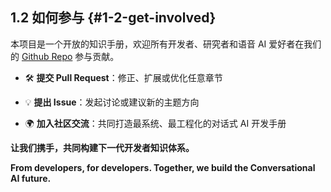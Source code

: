 ## 1.2 如何参与 {#1-2-get-involved}
本项目是一个开放的知识手册，欢迎所有开发者、研究者和语音 AI 爱好者在我们的 [Github Repo](https://github.com/RTE-Dev/Conversational-AI-for-the-Curious) 参与贡献。

- 🛠 **提交 Pull Request**：修正、扩展或优化任意章节
    
- 💡 **提出 Issue**：发起讨论或建议新的主题方向
    
- 🌍 **加入社区交流**：共同打造最系统、最工程化的对话式 AI 开发手册
    

**让我们携手，共同构建下一代开发者知识体系。**

**From developers, for developers. Together, we build the Conversational AI future.**